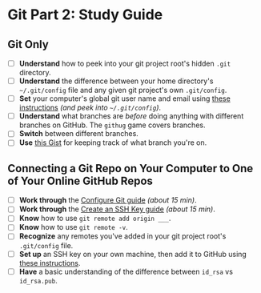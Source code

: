 # Git Part 2: Study Guide

## Git Only

- [ ] **Understand** how to peek into your git project root's hidden `.git` directory.
- [ ] **Understand** the difference between your home directory's `~/.git/config` file and any given git project's own `.git/config`.
- [ ] **Set** your computer's global git user name and email using [these instructions](https://help.github.com/articles/setting-your-username-in-git/) _(and peek into `~/.git/config`)_.
- [ ] **Understand** what branches are _before_ doing anything with different branches on GitHub. The `githug` game covers branches.
- [ ] **Switch** between different branches.
- [ ] **Use** [this Gist](https://gist.github.com/joseluisq/1e96c54fa4e1e5647940) for keeping track of what branch you're on.

## Connecting a Git Repo on Your Computer to One of Your Online GitHub Repos

- [ ] **Work through** the [Configure Git guide](http://docs.railsbridge.org/installfest/configure_git) _(about 15 min)_.
- [ ] **Work through** the [Create an SSH Key guide](http://docs.railsbridge.org/installfest/create_an_ssh_key) _(about 15 min)_.
- [ ] **Know** how to use `git remote add origin ___`.
- [ ] **Know** how to use `git remote -v`.
- [ ] **Recognize** any remotes you've added in your git project root's `.git/config` file.
- [ ] **Set up** an SSH key on your own machine, then add it to GitHub using [these instructions](https://help.github.com/articles/generating-a-new-ssh-key-and-adding-it-to-the-ssh-agent/).
- [ ] **Have** a basic understanding of the difference between `id_rsa` vs `id_rsa.pub`.
